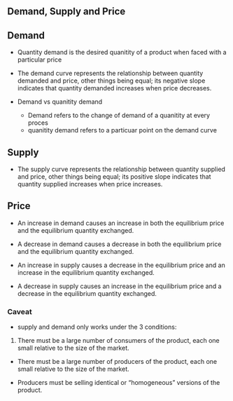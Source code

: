 ## Demand, Supply and Price
## Demand
- Quantity demand is the desired quanitity of a product when faced with a particular price 
- The demand curve represents the relationship between quantity demanded and price, other things being equal; its negative slope indicates that quantity demanded increases when price decreases.

- Demand vs quanitity demand 
	- Demand refers to the change of demand of a quanitity at every proces
	- quanitity demand refers to a particuar point on the demand curve 
## Supply
- The supply curve represents the relationship between quantity supplied and price, other things being equal; its positive slope indicates that quantity supplied increases when price increases.


## Price 
- An increase in demand causes an increase in both the equilibrium price and the equilibrium quantity exchanged.
    
- A decrease in demand causes a decrease in both the equilibrium price and the equilibrium quantity exchanged.
    
- An increase in supply causes a decrease in the equilibrium price and an increase in the equilibrium quantity exchanged.
    
- A decrease in supply causes an increase in the equilibrium price and a decrease in the equilibrium quantity exchanged.
### Caveat
- supply and demand only works under the 3 conditions: 
1. There must be a large number of consumers of the product, each one small relative to the size of the market.
    
- There must be a large number of producers of the product, each one small relative to the size of the market.
    
- Producers must be selling identical or “homogeneous” versions of the product.